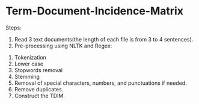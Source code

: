# Term-Document-Incidence-Matrix

Steps:

1)	Read 3 text documents(the length of each file is from 3 to 4 sentences).
2)	Pre-processing using NLTK and Regex:
1.	Tokenization
2.	Lower case
3.	Stopwords removal
4.	Stemming
5.	Removal of special characters, numbers, and punctuations if needed.
6.	Remove duplicates.
7.	Construct the TDIM.


